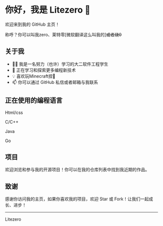 # 你好，我是 Litezero 👋

欢迎来到我的 GitHub 主页！

称呼？你可以叫我zero、莱特零[微软翻译这么叫我的]~~或者烧0~~

## 关于我

- 🧑‍💻 我是一名努力（也许）学习的大二软件工程学生
- 🌱 正在学习和探索更多编程新技术
- 💡 喜欢玩Minecraft捏🥰
- 📫 你可以通过 GitHub 私信或者邮箱与我联系

## 正在使用的编程语言

Html/css

C/C++

Java

Go

## 项目

欢迎浏览和参与我的开源项目！你可以在我的仓库列表中找到我近期的作品。

## 致谢

感谢你访问我的主页，如果你喜欢我的项目，欢迎 Star 或 Fork！让我们一起成长、进步！

---
Litezero
